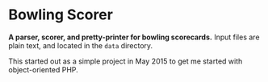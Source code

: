 # Bowling Scorer

**A parser, scorer, and pretty-printer for bowling scorecards.**
Input files are plain text, and located in the `data` directory.

This started out as a simple project in May 2015 to get me started with object-oriented PHP.

